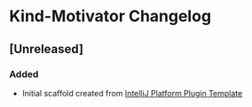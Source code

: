 <!-- Keep a Changelog guide -> https://keepachangelog.com -->

# Kind-Motivator Changelog

## [Unreleased]
### Added
- Initial scaffold created from [IntelliJ Platform Plugin Template](https://github.com/JetBrains/intellij-platform-plugin-template)

